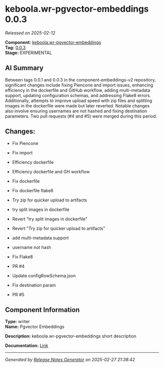 # keboola.wr-pgvector-embeddings 0.0.3

_Released on 2025-02-12_

**Component:** [keboola.wr-pgvector-embeddings](https://github.com/keboola/component-embeddings-v2)  
**Tag:** [0.0.3](https://github.com/keboola/component-embeddings-v2/releases/tag/0.0.3)  
**Stage:** EXPERIMENTAL  


## AI Summary
Between tags 0.0.1 and 0.0.3 in the component-embeddings-v2 repository, significant changes include fixing Piencone and import issues, enhancing efficiency in the dockerfile and GitHub workflow, adding multi-metadata support, updating configuration schemas, and addressing Flake8 errors. Additionally, attempts to improve upload speed with zip files and splitting images in the dockerfile were made but later reverted. Notable changes also involve ensuring usernames are not hashed and fixing destination parameters. Two pull requests (#4 and #5) were merged during this period.



## Changes:



- Fix Piencone 




- Fix import 




- Efficiency dockerfile 




- Efficiency dockerfile and GH workflow 






- Fix dockerfile 




- Fix dockerfile flake8 




- Try zip for quicker upload to artifacts 




- try split images in dockerfile 




- Revert "try split images in dockerfile" 




- Revert "Try zip for quicker upload to artifacts" 




- add multi-metadata support 




- username not hash 




- Fix Flake8 






- PR #4 




- Update configRowSchema.json 




- Fix destination param 




- PR #5 






## Component Information
**Type:** writer  
**Name:** Pgvector Embeddings  

**Description:** keboola.wr-pgvector-embeddings short description  


**Documentation:** [Link](https://github.com/keboola/component-embeddings-v2/blob/master/README.md)  



---
_Generated by [Release Notes Generator](https://github.com/keboola/release-notes-generator) on 2025-02-27 21:38:42_ 